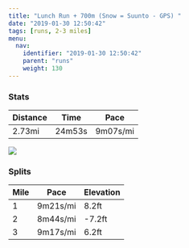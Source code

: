 ```yaml
---
title: "Lunch Run + 700m (Snow = Suunto - GPS) "
date: "2019-01-30 12:50:42"
tags: [runs, 2-3 miles]
menu:
  nav:
    identifier: "2019-01-30 12:50:42"
    parent: "runs"
    weight: 130
---
```


### Stats

| Distance | Time | Pace |
|----------|------|------|
|2.73mi|24m53s|9m07s/mi|

<img src='https://maps.googleapis.com/maps/api/staticmap?maptype=roadmap&path=enc:gwieI~yzLxF|OrHzh@k@bAEoB~@nYoAza@pAuQa@k[x@cFeHyd@kHc[_K{O{Ds@_E{EkEsRVgGyAu@OtE&key=AIzaSyAfqMeaZ1CCJFGP5cWud__oZnT_Pybg-1M&size=800x800&markers=color:yellow|label:S|53.46692,-2.27248&markers=color:green|label:F|53.472149999999985,-2.264549999999999'>

### Splits

| Mile | Pace | Elevation |
|------|------|-----------|
|1|9m21s/mi|8.2ft|
|2|8m44s/mi|-7.2ft|
|3|9m17s/mi|6.2ft|
